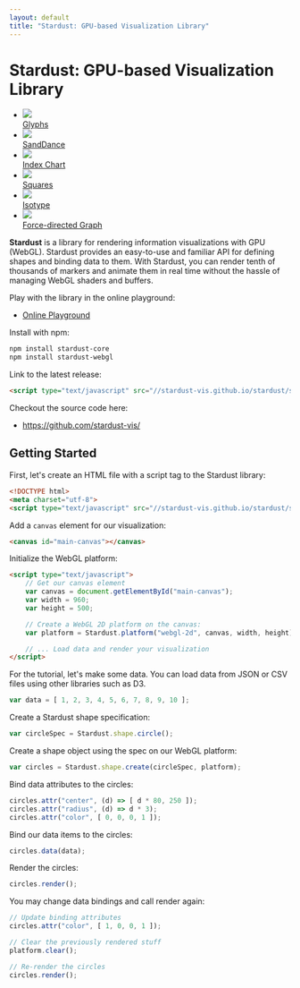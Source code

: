```yaml
---
layout: default
title: "Stardust: GPU-based Visualization Library"
---
```


Stardust: GPU-based Visualization Library
====

<ul class="examples group">
    <li><a href="{{base}}/examples/glyphs"><img src="{{base}}/examples/glyphs/preview_small.png" /><div class="overlay"><span>Glyphs</span></div></a></li>
    <li><a href="{{base}}/examples/sanddance"><img src="{{base}}/examples/sanddance/preview_small.png" /><div class="overlay"><span>SandDance</span></div></a></li>
    <li><a href="{{base}}/examples/index-chart"><img src="{{base}}/examples/index-chart/preview_small.png" /><div class="overlay"><span>Index Chart</span></div></a></li>
    <li><a href="{{base}}/examples/squares"><img src="{{base}}/examples/squares/preview_small.png" /><div class="overlay"><span>Squares</span></div></a></li>
    <li><a href="{{base}}/examples/isotype"><img src="{{base}}/examples/isotype/preview_small.png" /><div class="overlay"><span>Isotype</span></div></a></li>
    <li><a href="{{base}}/examples/graph"><img src="{{base}}/examples/graph/preview_small.png" /><div class="overlay"><span>Force-directed Graph</span></div></a></li>
</ul>


**Stardust** is a library for rendering information visualizations with GPU (WebGL). Stardust provides an easy-to-use
and familiar API for defining shapes and binding data to them. With Stardust, you can render tenth of thousands
of markers and animate them in real time without the hassle of managing WebGL shaders and buffers.

Play with the library in the online playground:

- [Online Playground](https://stardust-vis.github.io/playground/)

Install with npm:

```bash
npm install stardust-core
npm install stardust-webgl
```

Link to the latest release:

```html
<script type="text/javascript" src="//stardust-vis.github.io/stardust/stardust.bundle.min.js"></script>
```

Checkout the source code here:

- <https://github.com/stardust-vis/>

Getting Started
----

First, let's create an HTML file with a script tag to the Stardust library:

```html
<!DOCTYPE html>
<meta charset="utf-8">
<script type="text/javascript" src="//stardust-vis.github.io/stardust/stardust.bundle.min.js"></script>
```

Add a `canvas` element for our visualization:

```html
<canvas id="main-canvas"></canvas>
```

Initialize the WebGL platform:

```html
<script type="text/javascript">
    // Get our canvas element
    var canvas = document.getElementById("main-canvas");
    var width = 960;
    var height = 500;

    // Create a WebGL 2D platform on the canvas:
    var platform = Stardust.platform("webgl-2d", canvas, width, height);

    // ... Load data and render your visualization
</script>
```

For the tutorial, let's make some data. You can load data from JSON or CSV files using other libraries such as D3.

```javascript
var data = [ 1, 2, 3, 4, 5, 6, 7, 8, 9, 10 ];
```

Create a Stardust shape specification:

```javascript
var circleSpec = Stardust.shape.circle();
```

Create a shape object using the spec on our WebGL platform:

```javascript
var circles = Stardust.shape.create(circleSpec, platform);
```

Bind data attributes to the circles:

```javascript
circles.attr("center", (d) => [ d * 80, 250 ]);
circles.attr("radius", (d) => d * 3);
circles.attr("color", [ 0, 0, 0, 1 ]);
```

Bind our data items to the circles:

```javascript
circles.data(data);
```

Render the circles:

```javascript
circles.render();
```

You may change data bindings and call render again:

```javascript
// Update binding attributes
circles.attr("color", [ 1, 0, 0, 1 ]);

// Clear the previously rendered stuff
platform.clear();

// Re-render the circles
circles.render();
```